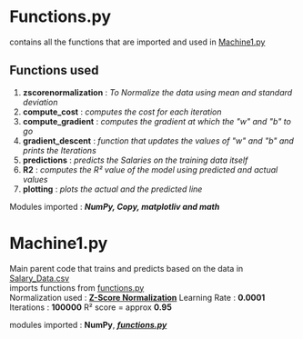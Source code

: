 # Functions.py
contains all the functions that are imported and used in [Machine1.py](https://github.com/Chracker24/Machine-Learning/blob/main/Salary_Prediction/src/Machine1.py)<br>
## Functions used
1. **zscorenormalization** : *To Normalize the data using mean and standard deviation*
2. **compute_cost** : *computes the cost for each iteration*
3. **compute_gradient** : *computes the gradient at which the "w" and "b" to go*
4. **gradient_descent** : *function that updates the values of "w" and "b" and prints the Iterations*
5. **predictions** : *predicts the Salaries on the training data itself*
6. **R2** : *computes the R² value of the model using predicted and actual values*
7. **plotting** : *plots the actual and the predicted line*

Modules imported : ***NumPy, Copy, matplotliv and math***

# Machine1.py
Main parent code that trains and predicts based on the data in [Salary_Data.csv](https://github.com/Chracker24/Machine-Learning/blob/main/Salary_Prediction/Data/Salary_Data.csv)<br>
imports functions from [functions.py](https://github.com/Chracker24/Machine-Learning/blob/main/Salary_Prediction/src/functions.py)<br>
Normalization used : [**Z-Score Normalization**](https://toptipbio.com/wp-content/uploads/2018/07/Z-score-formula.jpg)
Learning Rate : **0.0001**
Iterations : **100000**
R² score = approx **0.95**

modules imported : **NumPy**, ***[functions.py](https://github.com/Chracker24/Machine-Learning/blob/main/Salary_Prediction/src/functions.py)***
